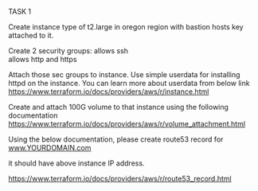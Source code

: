 TASK 1

Create instance type of t2.large in oregon region with bastion hosts key attached to it. 

Create 2 security groups: 
allows ssh  
allows http   and https  
 

Attach those sec groups to instance. Use simple userdata for installing httpd on the instance. You can learn more about userdata from below link 
https://www.terraform.io/docs/providers/aws/r/instance.html 
 
 
 
Create and attach 100G volume to that instance using the following documentation 
https://www.terraform.io/docs/providers/aws/r/volume_attachment.html 
 
 
 
Using the below documentation, please create route53 record for  
www.YOURDOMAIN.com 
 
it should have above instance IP address.  
  
https://www.terraform.io/docs/providers/aws/r/route53_record.html 
 


